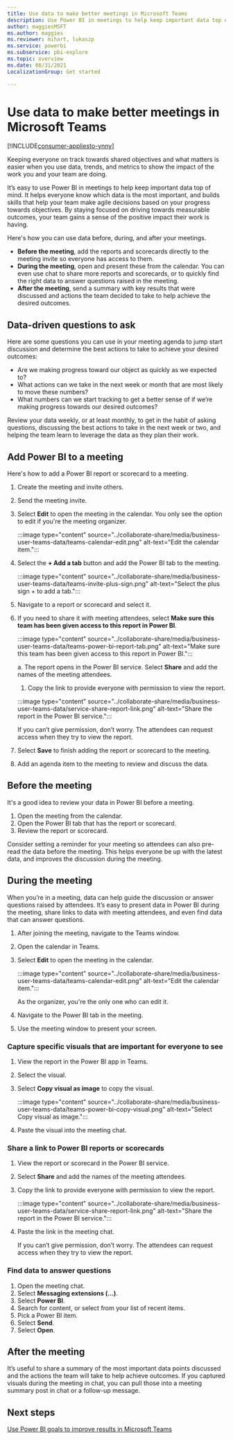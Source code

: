 ```yaml
---
title: Use data to make better meetings in Microsoft Teams
description: Use Power BI in meetings to help keep important data top of mind.
author: maggiesMSFT
ms.author: maggies
ms.reviewer: mihart, lukaszp
ms.service: powerbi
ms.subservice: pbi-explore
ms.topic: overview
ms.date: 08/31/2021
LocalizationGroup: Get started

---
```


# Use data to make better meetings in Microsoft Teams

[!INCLUDE[consumer-appliesto-ynny](../includes/consumer-appliesto-ynny.md)]

Keeping everyone on track towards shared objectives and what matters is easier when you use data, trends, and metrics to show the impact of the work you and your team are doing.

It’s easy to use Power BI in meetings to help keep important data top of mind. It helps everyone know which data is the most important, and builds skills that help your team make agile decisions based on your progress towards objectives. By staying focused on driving towards measurable outcomes, your team gains a sense of the positive impact their work is having.

Here's how you can use data before, during, and after your meetings.

- **Before the meeting**, add the reports and scorecards directly to the meeting invite so everyone has access to them. 
- **During the meeting**, open and present these from the calendar. You can even use chat to share more reports and scorecards, or to quickly find the right data to answer questions raised in the meeting. 
- **After the meeting**, send a summary with key results that were discussed and actions the team decided to take to help achieve the desired outcomes.

## Data-driven questions to ask

Here are some questions you can use in your meeting agenda to jump start discussion and determine the best actions to take to achieve your desired outcomes:

- Are we making progress toward our object as quickly as we expected to?
- What actions can we take in the next week or month that are most likely to move these numbers?
- What numbers can we start tracking to get a better sense of if we’re making progress towards our desired outcomes?

Review your data weekly, or at least monthly, to get in the habit of asking questions, discussing the best actions to take in the next week or two, and helping the team learn to leverage the data as they plan their work.

## Add Power BI to a meeting

Here's how to add a Power BI report or scorecard to a meeting.

1. Create the meeting and invite others.
2. Send the meeting invite.
3. Select **Edit** to open the meeting in the calendar. You only see the option to edit if you're the meeting organizer.

    :::image type="content" source="../collaborate-share/media/business-user-teams-data/teams-calendar-edit.png" alt-text="Edit the calendar item.":::

4. Select the **+ Add a tab** button and add the Power BI tab to the meeting.

    :::image type="content" source="../collaborate-share/media/business-user-teams-data/teams-invite-plus-sign.png" alt-text="Select the plus sign + to add a tab.":::

5. Navigate to a report or scorecard and select it.
1. If you need to share it with meeting attendees, select **Make sure this team has been given access to this report in Power BI**. 

    :::image type="content" source="../collaborate-share/media/business-user-teams-data/teams-power-bi-report-tab.png" alt-text="Make sure this team has been given access to this report in Power BI.":::

    a. The report opens in the Power BI service. Select **Share** and add the names of the meeting attendees.
    1. Copy the link to provide everyone with permission to view the report.

    :::image type="content" source="../collaborate-share/media/business-user-teams-data/service-share-report-link.png" alt-text="Share the report in the Power BI service.":::

    If you can’t give permission, don’t worry. The attendees can request access when they try to view the report.

1. Select **Save** to finish adding the report or scorecard to the meeting.

1. Add an agenda item to the meeting to review and discuss the data.

## Before the meeting

It's a good idea to review your data in Power BI before a meeting.

1. Open the meeting from the calendar.
2. Open the Power BI tab that has the report or scorecard.
3. Review the report or scorecard.

Consider setting a reminder for your meeting so attendees can also pre-read the data before the meeting. This helps everyone be up with the latest data, and improves the discussion during the meeting.

## During the meeting

When you’re in a meeting, data can help guide the discussion or answer questions raised by attendees. It’s easy to present data in Power BI during the meeting, share links to data with meeting attendees, and even find data that can answer questions.

1. After joining the meeting, navigate to the Teams window.
2. Open the calendar in Teams.
3. Select **Edit** to open the meeting in the calendar.

    :::image type="content" source="../collaborate-share/media/business-user-teams-data/teams-calendar-edit.png" alt-text="Edit the calendar item.":::

    As the organizer, you're the only one who can edit it.

4. Navigate to the Power BI tab in the meeting.
5. Use the meeting window to present your screen.

### Capture specific visuals that are important for everyone to see

1. View the report in the Power BI app in Teams.
2. Select the visual.
3. Select **Copy visual as image** to copy the visual.

    :::image type="content" source="../collaborate-share/media/business-user-teams-data/teams-power-bi-copy-visual.png" alt-text="Select Copy visual as image.":::

4. Paste the visual into the meeting chat.

### Share a link to Power BI reports or scorecards

1. View the report or scorecard in the Power BI service.
1. Select **Share** and add the names of the meeting attendees.
1. Copy the link to provide everyone with permission to view the report.

    :::image type="content" source="../collaborate-share/media/business-user-teams-data/service-share-report-link.png" alt-text="Share the report in the Power BI service.":::

1. Paste the link in the meeting chat.

    If you can’t give permission, don’t worry. The attendees can request access when they try to view the report.

### Find data to answer questions

1. Open the meeting chat.
2. Select **Messaging extensions (...)**.
4. Select **Power BI**.
5. Search for content, or select from your list of recent items.
6. Pick a Power BI item.
7. Select **Send**.
1. Select **Open**.

## After the meeting

It’s useful to share a summary of the most important data points discussed and the actions the team will take to help achieve outcomes. If you captured visuals during the meeting in chat, you can pull those into a meeting summary post in chat or a follow-up message.

## Next steps

[Use Power BI goals to improve results in Microsoft Teams](business-user-teams-goals.md)